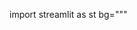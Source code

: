 import streamlit as st
bg="""
<style>
.stApp {
    background-image: url("https://sahamongkolfilm.com/wp-content/uploads/2020/06/Khan-Kluay-TR.jpg")
    background-size: cover;
    background-position: centor;
    background-repeat: no-repeat;
    background-attachment: fixed;
}
<style>
"""

